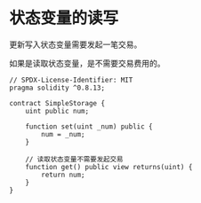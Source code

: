 # 状态变量的读写

更新写入状态变量需要发起一笔交易。

如果是读取状态变量，是不需要交易费用的。



```solidity
// SPDX-License-Identifier: MIT
pragma solidity ^0.8.13;

contract SimpleStorage {
	uint public num;
	
	function set(uint _num) public {
		num = _num;
	}
    
    // 读取状态变量不需要发起交易
    function get() public view returns(uint) {
    	return num;
    }
}
```

